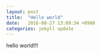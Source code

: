 ```yaml
---
layout: post
title:  "Hello world"
date:   2016-08-27 13:09:34 +0900
categories: jekyll update
---
```

hello world!!!
